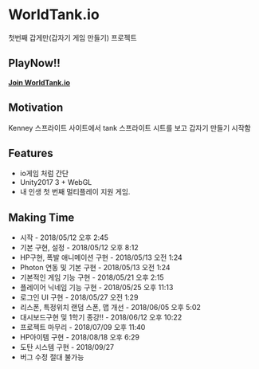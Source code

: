 # WorldTank.io
첫번째 갑게만(갑자기 게임 만들기) 프로젝트

## PlayNow!!
[**Join WorldTank.io**](http://silverjun.xyz:3000/)

## Motivation
Kenney 스프라이트 사이트에서 tank 스프라이트 시트를 보고 갑자기 만들기 시작함

## Features
* io게임 처럼 간단
* Unity2017 3 + WebGL
* 내 인생 첫 번째 멀티플레이 지원 게임.

## Making Time
* 시작 - 2018/05/12 오후 2:45
* 기본 구현, 설정 - 2018/05/12 오후 8:12
* HP구현, 폭발 애니메이션 구현 - 2018/05/13 오전 1:24
* Photon 연동 및 기본 구현 - 2018/05/13 오전 1:24
* 기본적인 게임 기능 구현 - 2018/05/21 오후 2:15
* 플레이어 닉네임 기능 구현 - 2018/05/25 오후 11:13
* 로그인 UI 구현 - 2018/05/27 오전 1:29
* 리스폰, 특정위치 랜덤 스폰, 맵 개선 - 2018/06/05 오후 5:02
* 대시보드구현 및 1학기 종강!! - 2018/06/12 오후 10:22
* 프로젝트 마무리 - 2018/07/09 오후 11:40
* HP아이템 구현 - 2018/08/18 오후 6:29
* 도탄 시스템 구현 - 2018/09/27
* 버그 수정 절대 불가능
